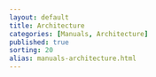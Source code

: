 ```yaml
---
layout: default
title: Architecture
categories: [Manuals, Architecture]
published: true
sorting: 20
alias: manuals-architecture.html
---
```

